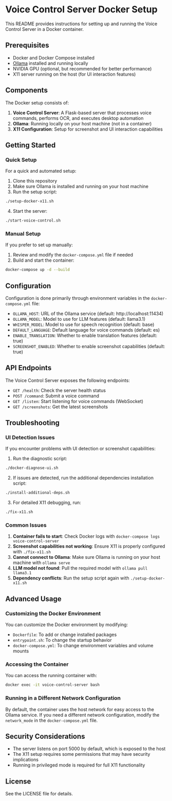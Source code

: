 # Voice Control Server Docker Setup

This README provides instructions for setting up and running the Voice Control Server in a Docker container.

## Prerequisites

- Docker and Docker Compose installed
- [Ollama](https://ollama.ai/) installed and running locally
- NVIDIA GPU (optional, but recommended for better performance)
- X11 server running on the host (for UI interaction features)

## Components

The Docker setup consists of:

1. **Voice Control Server**: A Flask-based server that processes voice commands, performs OCR, and executes desktop automation
2. **Ollama**: Running locally on your host machine (not in a container)
3. **X11 Configuration**: Setup for screenshot and UI interaction capabilities

## Getting Started

### Quick Setup

For a quick and automated setup:

1. Clone this repository
2. Make sure Ollama is installed and running on your host machine
3. Run the setup script:

```bash
./setup-docker-x11.sh
```

4. Start the server:

```bash
./start-voice-control.sh
```

### Manual Setup

If you prefer to set up manually:

1. Review and modify the `docker-compose.yml` file if needed
2. Build and start the container:

```bash
docker-compose up -d --build
```

## Configuration

Configuration is done primarily through environment variables in the `docker-compose.yml` file:

- `OLLAMA_HOST`: URL of the Ollama service (default: http://localhost:11434)
- `OLLAMA_MODEL`: Model to use for LLM features (default: llama3.1)
- `WHISPER_MODEL`: Model to use for speech recognition (default: base)
- `DEFAULT_LANGUAGE`: Default language for voice commands (default: es)
- `ENABLE_TRANSLATION`: Whether to enable translation features (default: true)
- `SCREENSHOT_ENABLED`: Whether to enable screenshot capabilities (default: true)

## API Endpoints

The Voice Control Server exposes the following endpoints:

- `GET /health`: Check the server health status
- `POST /command`: Submit a voice command
- `GET /listen`: Start listening for voice commands (WebSocket)
- `GET /screenshots`: Get the latest screenshots

## Troubleshooting

### UI Detection Issues

If you encounter problems with UI detection or screenshot capabilities:

1. Run the diagnostic script:

```bash
./docker-diagnose-ui.sh
```

2. If issues are detected, run the additional dependencies installation script:

```bash
./install-additional-deps.sh
```

3. For detailed X11 debugging, run:

```bash
./fix-x11.sh
```

### Common Issues

1. **Container fails to start**: Check Docker logs with `docker-compose logs voice-control-server`
2. **Screenshot capabilities not working**: Ensure X11 is properly configured with `./fix-x11.sh`
3. **Cannot connect to Ollama**: Make sure Ollama is running on your host machine with `ollama serve`
4. **LLM model not found**: Pull the required model with `ollama pull llama3.1`
5. **Dependency conflicts**: Run the setup script again with `./setup-docker-x11.sh`

## Advanced Usage

### Customizing the Docker Environment

You can customize the Docker environment by modifying:

- `Dockerfile`: To add or change installed packages
- `entrypoint.sh`: To change the startup behavior
- `docker-compose.yml`: To change environment variables and volume mounts

### Accessing the Container

You can access the running container with:

```bash
docker exec -it voice-control-server bash
```

### Running in a Different Network Configuration

By default, the container uses the host network for easy access to the Ollama service. If you need a different network configuration, modify the `network_mode` in the `docker-compose.yml` file.

## Security Considerations

- The server listens on port 5000 by default, which is exposed to the host
- The X11 setup requires some permissions that may have security implications
- Running in privileged mode is required for full X11 functionality

## License

See the LICENSE file for details. 